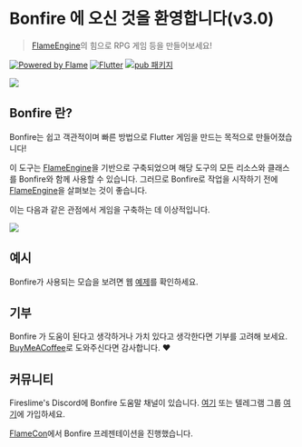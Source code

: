 # Bonfire 에 오신 것을 환영합니다(v3.0)

> [FlameEngine](https://flame-engine.org/)의 힘으로 RPG 게임 등을 만들어보세요!

[![Powered by Flame](https://img.shields.io/badge/Powered%20by-%F0%9F%94%A5-orange.svg)](https://flame-engine.org)
[![Flutter](https://img.shields.io/badge/Made%20with-Flutter-blue.svg)](https://flutter.dev/)
[![pub 패키지](https://img.shields.io/pub/v/bonfire.svg)](https://pub.dev/packages/bonfire)

![](../_media/example.gif)

## Bonfire 란?

Bonfire는 쉽고 객관적이며 빠른 방법으로 Flutter 게임을 만드는 목적으로 만들어졌습니다!

이 도구는 [FlameEngine](https://flame-engine.org/)을 기반으로 구축되었으며 해당 도구의 모든 리소스와 클래스를 Bonfire와 함께 사용할 수 있습니다. 그러므로 Bonfire로 작업을 시작하기 전에 [FlameEngine](https://flame-engine.org/)을 살펴보는 것이 좋습니다.

이는 다음과 같은 관점에서 게임을 구축하는 데 이상적입니다.

![](../_media/perspectiva.png)

## 예시

Bonfire가 사용되는 모습을 보려면 웹 [예제](/doc/examples?id=bonfire-example)를 확인하세요.

## 기부

Bonfire 가 도움이 된다고 생각하거나 가치 있다고 생각한다면 기부를 고려해 보세요. [BuyMeACoffee](https://www.buymeacoffee.com/rafaelbarbosa)로 도와주신다면 감사합니다. ❤️

## 커뮤니티

Fireslime's Discord에 Bonfire 도움말 채널이 있습니다. [여기](https://discord.com/invite/pxrBmy4) 또는 텔레그램 그룹 [여기](https://t.me/bonfire_engine)에 가입하세요.

[FlameCon](https://www.youtube.com/watch?v=2DdiNrAAuBg&t=2s)에서 Bonfire 프레젠테이션을 진행했습니다.
